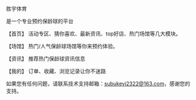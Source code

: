胜宇体育

是一个专业预约保龄球的平台

【首页】 活动专区、猜你喜欢、最新资讯、top好店、热门场馆等几大模块。

【场馆】 热门/人气保龄球场馆等你来预约体验。

【资讯】 推荐热门保龄球资讯信息

【我的】 订单、收藏、浏览记录让你不迷路

如果您有任何问题，请联系技术支持邮箱：subukeyi2322@163.com，感谢您的支持。
